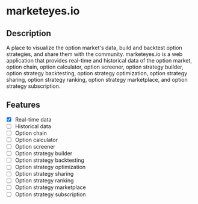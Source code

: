# marketeyes.io

## Description
A place to visualize the option market's data, build and backtest option strategies, and share them with the community.
marketeyes.io is a web application that provides real-time and historical data of the option market, option chain, option calculator, option screener, option strategy builder, option strategy backtesting, option strategy optimization, option strategy sharing, option strategy ranking, option strategy marketplace, and option strategy subscription.

## Features
- [x] Real-time data
- [ ] Historical data
- [ ] Option chain
- [ ] Option calculator
- [ ] Option screener
- [ ] Option strategy builder
- [ ] Option strategy backtesting
- [ ] Option strategy optimization
- [ ] Option strategy sharing
- [ ] Option strategy ranking
- [ ] Option strategy marketplace
- [ ] Option strategy subscription